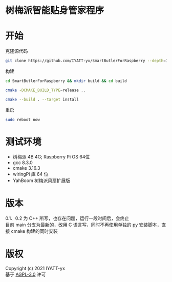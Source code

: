 # 树梅派智能贴身管家程序

# 开始

克隆源代码
```bash
git clone https://github.com/IYATT-yx/SmartButlerForRaspberry --depth=1
```

构建
```bash
cd SmartButlerForRaspberry && mkdir build && cd build

cmake -DCMAKE_BUILD_TYPE=release ..

cmake --build . --target install
```

重启
```bash
sudo reboot now
```

# 测试环境

* 树梅派 4B 4G; Raspberry Pi OS 64位
* gcc 8.3.0
* cmake 3.16.3
* wiringPi 库 64 位
* YahBoom 树梅派风扇扩展版

# 版本

0.1、0.2 为 C++ 所写，也存在问题，运行一段时间后，会终止  
目前 main 分支为最新的，改用 C 语言写，同时不再使用单独的 py 安装脚本，直接 cmake 构建的同时安装  

# 版权
Copyright (c) 2021 IYATT-yx  
基于 [AGPL-3.0](LICENSE) 许可
